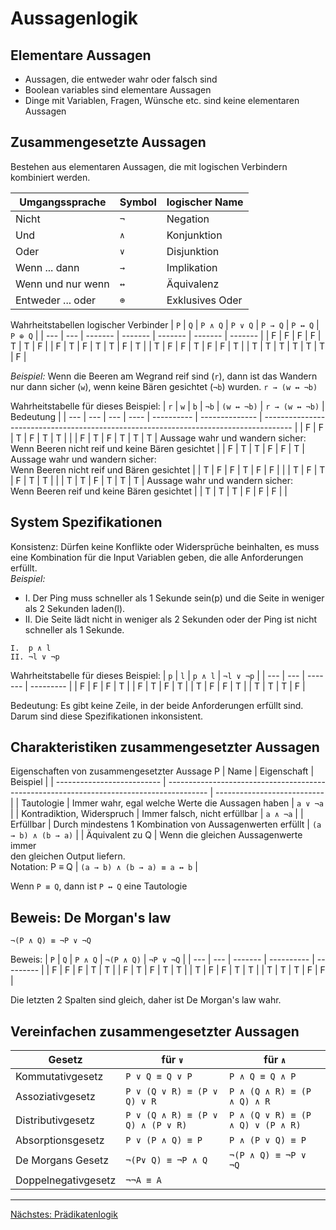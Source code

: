 # Aussagenlogik
## Elementare Aussagen
- Aussagen, die entweder wahr oder falsch sind
- Boolean variables sind elementare Aussagen
- Dinge mit Variablen, Fragen, Wünsche etc. sind keine elementaren Aussagen

## Zusammengesetzte Aussagen
Bestehen aus elementaren Aussagen, die mit logischen Verbindern kombiniert werden.

| Umgangssprache    | Symbol | logischer Name  |
| ----------------- | ------ | --------------- |
| Nicht             | `¬`    | Negation        |
| Und               | `∧`    | Konjunktion     |
| Oder              | `∨`    | Disjunktion     |
| Wenn ... dann     | `→`    | Implikation     |
| Wenn und nur wenn | `↔`    | Äquivalenz      |
| Entweder ... oder | `⊕`    | Exklusives Oder |

Wahrheitstabellen logischer Verbinder
| `P` | `Q` | `P ∧ Q` | `P ∨ Q` | `P → Q` | `P ↔ Q` | `P ⊕ Q` |
| --- | --- | ------- | ------- | ------- | ------- | ------- |
| F   | F   | F       | F       | T       | T       | F       |
| F   | T   | F       | T       | T       | F       | T       |
| T   | F   | F       | T       | F       | F       | T       |
| T   | T   | T       | T       | T       | T       | F       |

*Beispiel:* Wenn die Beeren am Wegrand reif sind (`r`), dann ist das Wandern nur dann sicher (`w`), wenn keine Bären gesichtet (`¬b`) wurden.
`r → (w ↔ ¬b)`

Wahrheitstabelle für dieses Beispiel:
| `r` | `w` | `b` | `¬b` | `(w ↔ ¬b)` | `r → (w ↔ ¬b)` | Bedeutung                                                                             |
| --- | --- | --- | ---- | ---------- | -------------- | ------------------------------------------------------------------------------------- |
| F   | F   | T   | F    | T          | T              |                                                                                       |
| F   | T   | F   | T    | T          | T              | Aussage wahr und wandern sicher:<br> Wenn Beeren nicht reif und keine Bären gesichtet |
| F   | T   | T   | F    | F          | T              | Aussage wahr und wandern sicher:<br> Wenn Beeren nicht reif und Bären gesichtet       |
| T   | F   | F   | T    | F          | F              |                                                                                       |
| T   | F   | T   | F    | T          | T              |                                                                                       |
| T   | T   | F   | T    | T          | T              | Aussage wahr und wandern sicher:<br> Wenn Beeren reif und keine Bären gesichtet       |
| T   | T   | T   | F    | F          | F              |                                                                                       |

## System Spezifikationen
Konsistenz: Dürfen keine Konflikte oder Widersprüche beinhalten, es muss eine Kombination für die Input Variablen geben, die alle Anforderungen erfüllt.  
*Beispiel:*  
- I. Der Ping muss schneller als 1 Sekunde sein(p) und die Seite in weniger als 2 Sekunden laden(l).
- II. Die Seite lädt nicht in weniger als 2 Sekunden oder der Ping ist nicht schneller als 1 Sekunde.

`I.  p ∧ l`  
`II. ¬l ∨ ¬p`  

Wahrheitstabelle für dieses Beispiel:
| `p` | `l` | `p ∧ l` | `¬l ∨ ¬p` |
| --- | --- | ------- | --------- |
| F   | F   | F       | T         |
| F   | T   | F       | T         |
| T   | F   | F       | T         |
| T   | T   | T       | F         |

Bedeutung: Es gibt keine Zeile, in der beide Anforderungen erfüllt sind. Darum sind diese Spezifikationen inkonsistent.  

## Charakteristiken zusammengesetzter Aussagen
Eigenschaften von zusammengesetzter Aussage P
| Name                       | Eigenschaft                                                                              | Beispiel                    |
| -------------------------- | ---------------------------------------------------------------------------------------- | --------------------------- |
| Tautologie                 | Immer wahr, egal welche Werte die Aussagen haben                                         | `a ∨ ¬a`                    |
| Kontradiktion, Widerspruch | Immer falsch, nicht erfüllbar                                                            | `a ∧ ¬a`                    |
| Erfüllbar                  | Durch mindestens 1 Kombination von Aussagenwerten erfüllt                                | `(a → b) ∧ (b → a)`         |
| Äquivalent zu Q            | Wenn die gleichen Aussagenwerte immer<br>den gleichen Output liefern.<br>Notation: P ≡ Q | `(a → b) ∧ (b → a) ≡ a ↔ b` |

Wenn `P ≡ Q`, dann ist `P ↔ Q` eine Tautologie

## Beweis: De Morgan's law
`¬(P ∧ Q) ≡ ¬P ∨ ¬Q`

Beweis:
| `P` | `Q` | `P ∧ Q` | `¬(P ∧ Q)` | `¬P ∨ ¬Q` |
| --- | --- | ------- | ---------- | --------- |
| F   | F   | F       | T          | T         |
| F   | T   | F       | T          | T         |
| T   | F   | F       | T          | T         |
| T   | T   | T       | F          | F         |

Die letzten 2 Spalten sind gleich, daher ist De Morgan's law wahr.

## Vereinfachen zusammengesetzter Aussagen
| Gesetz              | für  `∨`                          | für `∧`                           |
| ------------------- | --------------------------------- | --------------------------------- |
| Kommutativgesetz    | `P ∨ Q ≡ Q ∨ P`                   | `P ∧ Q ≡ Q ∧ P`                   |
| Assoziativgesetz    | `P ∨ (Q ∨ R) ≡ (P ∨ Q) ∨ R`       | `P ∧ (Q ∧ R) ≡ (P ∧ Q) ∧ R`       |
| Distributivgesetz   | `P ∨ (Q ∧ R) ≡ (P ∨ Q) ∧ (P ∨ R)` | `P ∧ (Q ∨ R) ≡ (P ∧ Q) ∨ (P ∧ R)` |
| Absorptionsgesetz   | `P ∨ (P ∧ Q) ≡ P`                 | `P ∧ (P ∨ Q) ≡ P`                 |
| De Morgans Gesetz   | `¬(P∨ Q) ≡ ¬P ∧ Q`                | `¬(P ∧ Q) ≡ ¬P ∨ ¬Q`              |
| Doppelnegativgesetz | `¬¬A ≡ A`                         |

___
[Nächstes: Prädikatenlogik](praedikatenlogik.md)